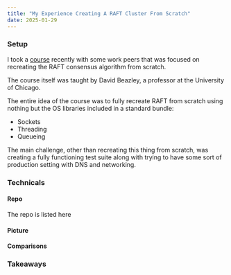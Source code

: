 ```yaml
---
title: "My Experience Creating A RAFT Cluster From Scratch"
date: 2025-01-29
---
```


### Setup
I took a [course](https://www.dabeaz.com/raft.html) recently with some work peers that was focused on recreating the RAFT consensus algorithm from scratch.

The course itself was taught by David Beazley, a professor at the University of Chicago.

The entire idea of the course was to fully recreate RAFT from scratch using nothing but the OS libraries included in a standard bundle:
- Sockets
- Threading
- Queueing

The main challenge, other than recreating this thing from scratch, was creating a fully functioning test suite along with trying to have some sort of production setting with DNS and networking.

### Technicals

#### Repo
The repo is listed here

#### Picture

#### Comparisons

### Takeaways
